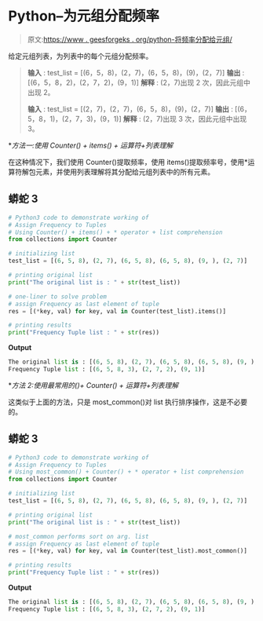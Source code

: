 # Python–为元组分配频率

> 原文:[https://www . geesforgeks . org/python-将频率分配给元组/](https://www.geeksforgeeks.org/python-assign-frequency-to-tuples/)

给定元组列表，为列表中的每个元组分配频率。

> **输入** : test_list = [(6，5，8)，(2，7)，(6，5，8)，(9)，(2，7)]
> **输出** : [(6，5，8，2)，(2，7，2)，(9，1)]
> **解释** : (2，7)出现 2 次，因此元组中出现 2。
> 
> **输入** : test_list = [(2，7)，(2，7)，(6，5，8)，(9)，(2，7)]
> **输出** : [(6，5，8，1)，(2，7，3)，(9，1)]
> **解释** : (2，7)出现 3 次，因此元组中出现 3。

**方法一:使用 Counter() + items() + *运算符+列表理解**

在这种情况下，我们使用 Counter()提取频率，使用 items()提取频率号，使用*运算符解包元素，并使用列表理解将其分配给元组列表中的所有元素。

## 蟒蛇 3

```py
# Python3 code to demonstrate working of 
# Assign Frequency to Tuples
# Using Counter() + items() + * operator + list comprehension
from collections import Counter

# initializing list
test_list = [(6, 5, 8), (2, 7), (6, 5, 8), (6, 5, 8), (9, ), (2, 7)]

# printing original list
print("The original list is : " + str(test_list))

# one-liner to solve problem
# assign Frequency as last element of tuple
res = [(*key, val) for key, val in Counter(test_list).items()]

# printing results
print("Frequency Tuple list : " + str(res))
```

**Output**

```py
The original list is : [(6, 5, 8), (2, 7), (6, 5, 8), (6, 5, 8), (9, ), (2, 7)]
Frequency Tuple list : [(6, 5, 8, 3), (2, 7, 2), (9, 1)]

```

**方法 2:使用最常用的()+ Counter() + *运算符+列表理解**

这类似于上面的方法，只是 most_common()对 list 执行排序操作，这是不必要的。

## 蟒蛇 3

```py
# Python3 code to demonstrate working of 
# Assign Frequency to Tuples
# Using most_common() + Counter() + * operator + list comprehension
from collections import Counter

# initializing list
test_list = [(6, 5, 8), (2, 7), (6, 5, 8), (6, 5, 8), (9, ), (2, 7)]

# printing original list
print("The original list is : " + str(test_list))

# most_common performs sort on arg. list
# assign Frequency as last element of tuple
res = [(*key, val) for key, val in Counter(test_list).most_common()]

# printing results
print("Frequency Tuple list : " + str(res))
```

**Output**

```py
The original list is : [(6, 5, 8), (2, 7), (6, 5, 8), (6, 5, 8), (9, ), (2, 7)]
Frequency Tuple list : [(6, 5, 8, 3), (2, 7, 2), (9, 1)]

```